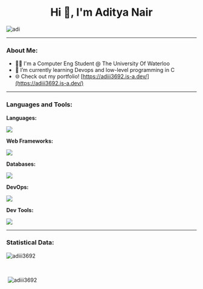 <h1 align="center">Hi 👋, I'm Aditya Nair</h1>
<img align="center" src="https://github.com/user-attachments/assets/1a921060-1776-479f-80c5-0ec0e02d198a" alt="adi"/>

---

### About Me:
- 👨‍💻 I'm a Computer Eng Student @ The University Of Waterloo
- 🌱 I’m currently learning Devops and low-level programming in C
- 🌐 Check out my portfolio! [https://adiii3692.is-a.dev/](https://adiii3692.is-a.dev/)

---

<h3 align="left">Languages and Tools:</h3>

<p align="left">
<!--   Core Programming Languages -->
  <b>Languages:</b><br>
  <p>
    <a href="https://skillicons.dev">
      <img src="https://skillicons.dev/icons?i=java,python,c,cpp,cs,html,css,javascript,typescript&theme=light" />
    </a>
  </p>

  <!-- Web Frameworks -->
  <b>Web Frameworks:</b><br>
  <p>
    <a href="https://skillicons.dev">
      <img src="https://skillicons.dev/icons?i=nodejs,expressjs,react,next,threejs,django,flask,dotnet,spring&theme=light" />
    </a>
  </p>

  <!-- Databases -->
  <b>Databases:</b><br>
  <p>
    <a href="https://skillicons.dev">
      <img src="https://skillicons.dev/icons?i=mongodb,mysql,postgres,sqlite,prisma,redis&theme=light" />
    </a>
  </p>

  <!-- DevOps -->
  <b>DevOps:</b><br>
  <p>
    <a href="https://skillicons.dev">
      <img src="https://skillicons.dev/icons?i=jest,cypress,azure,aws,docker,kubernetes,jenkins&theme=light" />
    </a>
  </p>
  
  <!-- Dev Tools -->
  <b>Dev Tools:</b><br>
  <p>
    <a href="https://skillicons.dev">
      <img src="https://skillicons.dev/icons?i=git,github,visualstudio,figma,postman,linux,ubuntu&theme=light" />
    </a>
  </p>
</p>

---

<h3>Statistical Data:</h3>
<p><img align="center"
    src="https://github-readme-stats.vercel.app/api/top-langs?username=adiii3692&show_icons=true&locale=en&layout=compact"
    alt="adiii3692"/></p>

<br>

<p>&nbsp;<img align="center" src="https://github-readme-stats.vercel.app/api?username=adiii3692&show_icons=true&repo=convoychat"
    alt="adiii3692" /></p>
